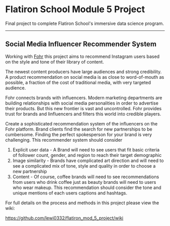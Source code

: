 # Flatiron School Module 5 Project

Final project to complete Flatiron School's immersive data science program.

--- 

## Social Media Influencer Recommender System

Working with [Fohr](http://www.fohr.co) this project aims to recommend Instagram users based on the style and tone of their library of content. 

The newest content producers have large audiences and strong credibility. A product recommendation on social media is as close to word-of-mouth as possible, a fraction of the cost of traditional media, with very targeted audience. 

Fohr connects brands with influencers. Modern marketing departments are building relationships with social media personalities in order to advertise their products. But this new frontier is vast and uncontrolled. Fohr provides trust for brands and linfluencers and filters this world into credible players.


Create a sophisticated recommendation system of the influencers on the Fohr platform.  Brand clients find the search for new partnerships to be cumbersome. Finding the perfect spokesperson for your brand is very challenging. 
This recommender system should consider 
 
 1. Explicit user data - 
A Brand will need to see users that fit basic criteria of follower count, gender, and region to reach their target demographic
 2. Image similarity - 
Brands have complicated art direction and will need to see a complicated mix of tone, style and quality in order to choose a new partnership
 3. Content - 
Of course, coffee brands will need to see recommendations from users who drink coffee just as beauty brands will need to users who wear makeup. This recommendation should consider the tone and unique mentions of each users captions and hashtags.


For full details on the process and methods in this project please view the wiki:

https://github.com/lewi0332/flatiron_mod_5_project/wiki

